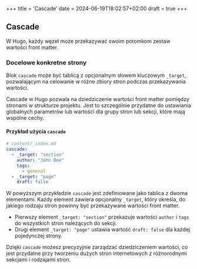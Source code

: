 +++
title = 'Cascade'
date = 2024-06-19T18:02:57+02:00
draft = true
+++


## Cascade

W Hugo, każdy węzeł może przekazywać swoim potomkom zestaw wartości front matter.

### Docelowe konkretne strony

Blok `cascade` może być tablicą z opcjonalnym słowem kluczowym `_target`, pozwalającym na celowanie w różne zbiory stron podczas przekazywania wartości.

Cascade w Hugo pozwala na dziedziczenie wartości front matter pomiędzy stronami w strukturze projektu. Jest to szczególnie przydatne do ustawiania globalnych parametrów lub wartości dla grupy stron lub sekcji, które mają wspólne cechy.

#### Przykład użycia `cascade`

```yaml
# content/_index.md
cascade:
  - _target: "section"
    author: "John Doe"
    tags:
      - general
  - _target: "page"
    draft: false
```

W powyższym przykładzie `cascade` jest zdefiniowane jako tablica z dwoma elementami. Każdy element zawiera opcjonalny `_target`, który określa, do jakiego rodzaju stron powinny być przekazywane wartości front matter.

- Pierwszy element `_target: "section"` przekazuje wartości `author` i `tags` do wszystkich stron należących do sekcji.
- Drugi element `_target: "page"` ustawia wartość `draft: false` dla każdej pojedynczej strony.

Dzięki `cascade` możesz precyzyjnie zarządzać dziedziczeniem wartości, co jest przydatne przy tworzeniu dużych stron internetowych z różnorodnymi sekcjami i rodzajami stron.
